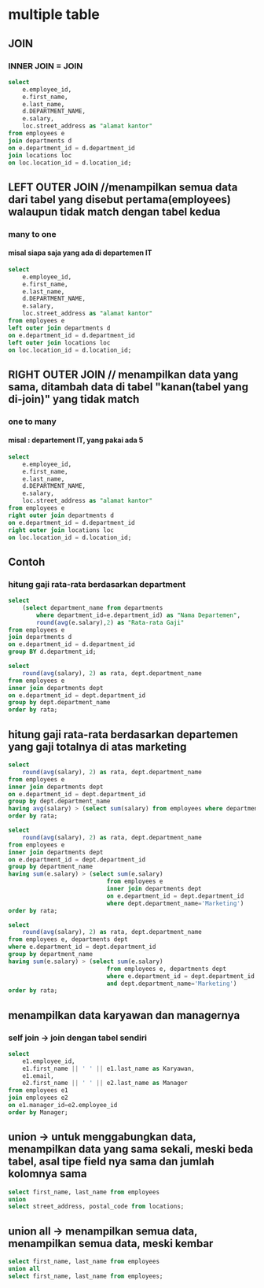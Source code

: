 # multiple table
## JOIN
### INNER JOIN = JOIN
```sql
select 
    e.employee_id,
    e.first_name,
    e.last_name,
    d.DEPARTMENT_NAME,
    e.salary,
    loc.street_address as "alamat kantor"
from employees e
join departments d
on e.department_id = d.department_id
join locations loc
on loc.location_id = d.location_id;
```

## LEFT OUTER JOIN //menampilkan semua data dari tabel yang disebut pertama(employees) walaupun tidak match dengan tabel kedua
### many to one
#### misal siapa saja yang ada di departemen IT
```sql
select 
    e.employee_id,
    e.first_name,
    e.last_name,
    d.DEPARTMENT_NAME,
    e.salary,
    loc.street_address as "alamat kantor"
from employees e
left outer join departments d
on e.department_id = d.department_id
left outer join locations loc
on loc.location_id = d.location_id;
```

## RIGHT OUTER JOIN // menampilkan data yang sama, ditambah data di tabel "kanan(tabel yang di-join)" yang tidak match
### one to many
#### misal : departement IT, yang pakai ada 5
```sql
select 
    e.employee_id,
    e.first_name,
    e.last_name,
    d.DEPARTMENT_NAME,
    e.salary,
    loc.street_address as "alamat kantor"
from employees e
right outer join departments d
on e.department_id = d.department_id
right outer join locations loc
on loc.location_id = d.location_id;
```

## Contoh
### hitung gaji rata-rata berdasarkan department
```sql
select
    (select department_name from departments 
		where department_id=e.department_id) as "Nama Departemen",
		round(avg(e.salary),2) as "Rata-rata Gaji"
from employees e
join departments d
on e.department_id = d.department_id
group BY d.department_id;

select
    round(avg(salary), 2) as rata, dept.department_name
from employees e
inner join departments dept
on e.department_id = dept.department_id
group by dept.department_name
order by rata;
```

## hitung gaji rata-rata berdasarkan departemen yang gaji totalnya di atas marketing
```sql
select
    round(avg(salary), 2) as rata, dept.department_name
from employees e
inner join departments dept
on e.department_id = dept.department_id
group by dept.department_name
having avg(salary) > (select sum(salary) from employees where department_id=20)
order by rata;

select
    round(avg(salary), 2) as rata, dept.department_name
from employees e
inner join departments dept
on e.department_id = dept.department_id
group by department_name
having sum(e.salary) > (select sum(e.salary)
							from employees e
							inner join departments dept
							on e.department_id = dept.department_id
							where dept.department_name='Marketing')
order by rata;

select
    round(avg(salary), 2) as rata, dept.department_name
from employees e, departments dept
where e.department_id = dept.department_id
group by department_name
having sum(e.salary) > (select sum(e.salary)
							from employees e, departments dept
							where e.department_id = dept.department_id
							and dept.department_name='Marketing')
order by rata;
```

## menampilkan data karyawan dan managernya
### self join -> join dengan tabel sendiri
```sql
select
    e1.employee_id,
    e1.first_name || ' ' || e1.last_name as Karyawan,
    e1.email,
    e2.first_name || ' ' || e2.last_name as Manager
from employees e1
join employees e2
on e1.manager_id=e2.employee_id
order by Manager;
```

## union -> untuk menggabungkan data, menampilkan data yang sama sekali, meski beda tabel, asal tipe field nya sama dan jumlah kolomnya sama
```sql
select first_name, last_name from employees
union
select street_address, postal_code from locations;
```

## union all -> menampilkan semua data, menampilkan semua data, meski kembar
```sql
select first_name, last_name from employees
union all
select first_name, last_name from employees;
```